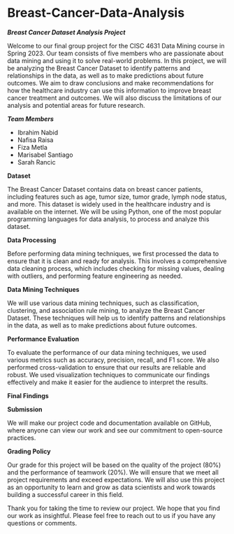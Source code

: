 # Breast-Cancer-Data-Analysis
***Breast Cancer Dataset Analysis Project***

Welcome to our final group project for the CISC 4631 Data Mining course in Spring 2023. Our team consists of five members who are passionate about data mining and using it to solve real-world problems. In this project, we will be analyzing the Breast Cancer Dataset to identify patterns and relationships in the data, as well as to make predictions about future outcomes. We aim to draw conclusions and make recommendations for how the healthcare industry can use this information to improve breast cancer treatment and outcomes. We will also discuss the limitations of our analysis and potential areas for future research.

***Team Members***

* Ibrahim Nabid
* Nafisa Raisa
* Fiza Metla
* Marisabel Santiago
* Sarah Rancic

**Dataset**

The Breast Cancer Dataset contains data on breast cancer patients, including features such as age, tumor size, tumor grade, lymph node status, and more. This dataset is widely used in the healthcare industry and is available on the internet. We will be using Python, one of the most popular programming languages for data analysis, to process and analyze this dataset.

**Data Processing**

Before performing data mining techniques, we first processed the data to ensure that it is clean and ready for analysis. This involves a comprehensive data cleaning process, which includes checking for missing values, dealing with outliers, and performing feature engineering as needed. 

**Data Mining Techniques**

We will use various data mining techniques, such as classification, clustering, and association rule mining, to analyze the Breast Cancer Dataset. These techniques will help us to identify patterns and relationships in the data, as well as to make predictions about future outcomes. 

**Performance Evaluation**

To evaluate the performance of our data mining techniques, we used various metrics such as accuracy, precision, recall, and F1 score. We also performed cross-validation to ensure that our results are reliable and robust. We used visualization techniques to communicate our findings effectively and make it easier for the audience to interpret the results.

**Final Findings**



**Submission**

We will make our project code and documentation available on GitHub, where anyone can view our work and see our commitment to open-source practices.

**Grading Policy**

Our grade for this project will be based on the quality of the project (80%) and the performance of teamwork (20%). We will ensure that we meet all project requirements and exceed expectations. We will also use this project as an opportunity to learn and grow as data scientists and work towards building a successful career in this field.

Thank you for taking the time to review our project. We hope that you find our work as insightful. Please feel free to reach out to us if you have any questions or comments.
